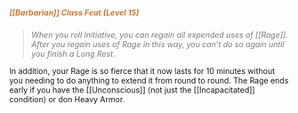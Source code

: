 ##### <span style="color:rgb(203, 123, 55)">[[Barbarian]] Class Feat (Level 15)</span> 

> *<span style="color:rgb(125, 125, 125)">When you roll Initiative, you can regain all expended uses of [[Rage]]. After you regain uses of Rage in this way, you can’t do so again until you finish a Long Rest.</span>*

In addition, your Rage is so fierce that it now lasts for 10 minutes without you needing to do anything to extend it from round to round. The Rage ends early if you have the [[Unconscious]] (not just the [[Incapacitated]] condition) or don Heavy Armor.